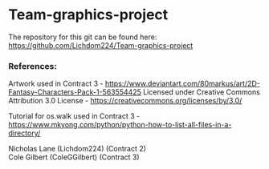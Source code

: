 # Team-graphics-project  
The repository for this git can be found here: https://github.com/Lichdom224/Team-graphics-project  

### References:
Artwork used in Contract 3 - https://www.deviantart.com/80markus/art/2D-Fantasy-Characters-Pack-1-563554425
Licensed under Creative Commons Attribution 3.0 License - https://creativecommons.org/licenses/by/3.0/

Tutorial for os.walk used in Contract 3 - https://www.mkyong.com/python/python-how-to-list-all-files-in-a-directory/

Nicholas Lane (Lichdom224) (Contract 2)  
Cole Gilbert (ColeGGilbert) (Contract 3)  
